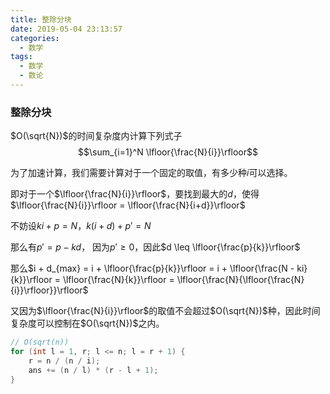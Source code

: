 ```yaml
---
title: 整除分块
date: 2019-05-04 23:13:57
categories:
  - 数学
tags:
  - 数学
  - 数论
---
```


### 整除分块

$O(\sqrt{N})$的时间复杂度内计算下列式子
$$\sum_{i=1}^N \lfloor{\frac{N}{i}}\rfloor$$

为了加速计算，我们需要计算对于一个固定的取值，有多少种$i$可以选择。

即对于一个$\lfloor{\frac{N}{i}}\rfloor$，要找到最大的$d$，使得$\lfloor{\frac{N}{i}}\rfloor = \lfloor{\frac{N}{i+d}}\rfloor$

不妨设$ki + p = N$，$k(i+d) + p' = N$

那么有$p' = p - kd$， 因为$p' \geq 0$，因此$d \leq \lfloor{\frac{p}{k}}\rfloor$

那么$i + d_{max} = i + \lfloor{\frac{p}{k}}\rfloor = i + \lfloor{\frac{N - ki}{k}}\rfloor = \lfloor{\frac{N}{k}}\rfloor = \lfloor{\frac{N}{\lfloor{\frac{N}{i}}\rfloor}}\rfloor$

又因为$\lfloor{\frac{N}{i}}\rfloor$的取值不会超过$O(\sqrt{N})$种，因此时间复杂度可以控制在$O(\sqrt{N})$之内。

```cpp
// O(sqrt(n))
for (int l = 1, r; l <= n; l = r + 1) {
    r = n / (n / i);
    ans += (n / l) * (r - l + 1);
}
```
